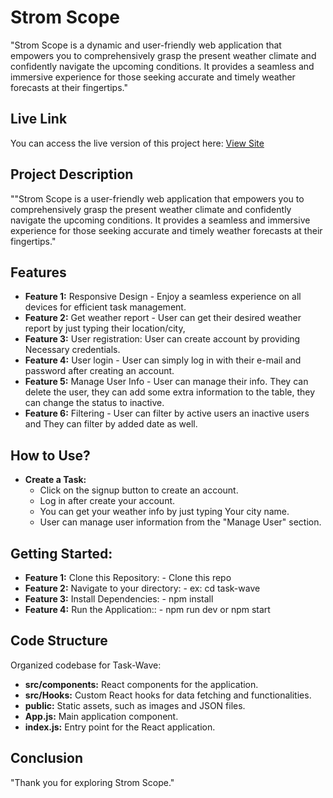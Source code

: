 # Strom Scope

"Strom Scope is a dynamic and user-friendly web application that empowers you to comprehensively grasp the present weather climate and confidently navigate the upcoming conditions. It provides a seamless and immersive experience for those seeking accurate and timely weather forecasts at their fingertips."

## Live Link
You can access the live version of this project here: [View Site](https://strom-scope.web.app/)

## Project Description
""Strom Scope is a user-friendly web application that empowers you to comprehensively grasp the present weather climate and confidently navigate the upcoming conditions. It provides a seamless and immersive experience for those seeking accurate and timely weather forecasts at their fingertips."

## Features
- **Feature 1:** Responsive Design - Enjoy a seamless experience on all devices for efficient task management.
- **Feature 2:** Get weather report - User can get their desired  weather report by just typing their location/city,
- **Feature 3:** User registration: User can create account by providing Necessary credentials.
- **Feature 4:** User login - User can simply log in with their e-mail and password after creating an account.
- **Feature 5:** Manage User Info - User can manage their info. They can delete the user, they can add some extra information to the table, they can change the status to inactive.
- **Feature 6:** Filtering - User can filter by active users an inactive users and They can filter by added date as well.


## How to Use?
- **Create a Task:** 
  - Click on the signup button to create an account.
  - Log in after create your account.
  - You can get your weather info by just typing Your city name.
  - User can manage user information from the "Manage User" section.


## Getting Started:

- **Feature 1:** Clone this Repository: - Clone this repo
- **Feature 2:** Navigate to your directory: - ex: cd task-wave
- **Feature 3:** Install Dependencies: - npm install
- **Feature 4:** Run the Application:: - npm run dev or npm start

## Code Structure

Organized codebase for Task-Wave:
- **src/components:** React components for the application.
- **src/Hooks:** Custom React hooks for data fetching and functionalities.
- **public:** Static assets, such as images and JSON files.
- **App.js:** Main application component.
- **index.js:** Entry point for the React application.

## Conclusion
"Thank you for exploring Strom Scope."